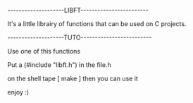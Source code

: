 

--------------------LIBFT------------------------

It's a  little librairy of functions that can be 
used on C projects.

--------------------TUTO-------------------------

Use one of this functions 

Put a (#include "libft.h") in the file.h

on the shell tape [ make ]
then you can use it

enjoy :)

